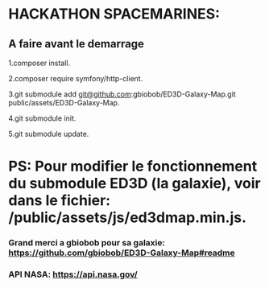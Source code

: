 # HACKATHON SPACEMARINES:

## A faire avant le demarrage

1.composer install.

2.composer require symfony/http-client.

3.git submodule add git@github.com:gbiobob/ED3D-Galaxy-Map.git public/assets/ED3D-Galaxy-Map.

4.git submodule init.

5.git submodule update.

# PS: Pour modifier le fonctionnement du submodule ED3D (la galaxie), voir dans le fichier: /public/assets/js/ed3dmap.min.js.

### Grand merci a gbiobob pour sa galaxie: https://github.com/gbiobob/ED3D-Galaxy-Map#readme

### API NASA: https://api.nasa.gov/
